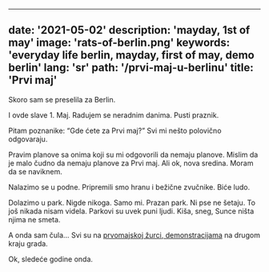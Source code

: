 ---
date: '2021-05-02'
description: 'mayday, 1st of may'
image: 'rats-of-berlin.png'
keywords: 'everyday life berlin, mayday, first of may, demo berlin'
lang: 'sr'
path: '/prvi-maj-u-berlinu'
title: 'Prvi maj'
------

Skoro sam se preselila za Berlin.

I ovde slave 1. Maj. Radujem se neradnim danima. Pusti praznik.


Pitam poznanike: “Gde ćete za Prvi maj?” Svi mi nešto polovično odgovaraju.

Pravim planove sa onima koji su mi odgovorili da nemaju planove. Mislim da je malo čudno da nemaju planove za Prvi maj. Ali ok, nova sredina. Moram da se naviknem.

Nalazimo se u podne. Pripremili smo hranu i bežične zvučnike. Biće ludo.

Dolazimo u park. Nigde nikoga. Samo mi. Prazan park. Ni pse ne šetaju. To još nikada nisam videla. Parkovi su uvek puni ljudi. Kiša, sneg, Sunce ništa njima ne smeta.

A onda sam čula… Svi su na <a href="https://youtu.be/pu4QYjsyy-U" target="_blank" rel="noopener noreferrer">prvomajskoj žurci, demonstracijama</a> na drugom kraju grada.

Ok, sledeće godine onda.
